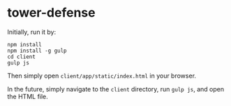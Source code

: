 # tower-defense

Initially, run it by:
    
    npm install
    npm install -g gulp
    cd client
    gulp js
    
Then simply open `client/app/static/index.html` in your browser.

In the future, simply navigate to the `client` directory, run `gulp js`, and open the HTML file.
